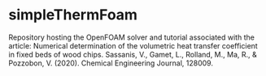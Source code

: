 # simpleThermFoam
Repository hosting the OpenFOAM solver and tutorial associated with the article: Numerical determination of the volumetric heat transfer coefficient in fixed beds of wood chips. Sassanis, V., Gamet, L., Rolland, M., Ma, R., &amp; Pozzobon, V. (2020). Chemical Engineering Journal, 128009.
